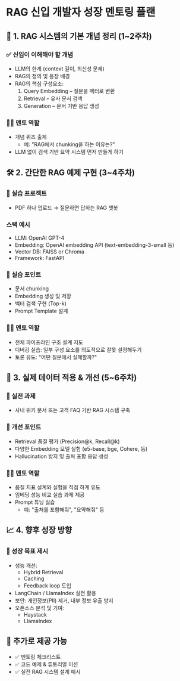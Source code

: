 # RAG 신입 개발자 성장 멘토링 플랜

## 🧭 1. RAG 시스템의 기본 개념 정리 (1~2주차)

### ✅ 신입이 이해해야 할 개념

- LLM의 한계 (context 길이, 최신성 문제)
- RAG의 정의 및 등장 배경
- RAG의 핵심 구성요소:
  1) Query Embedding – 질문을 벡터로 변환
  2) Retrieval – 유사 문서 검색
  3) Generation – 문서 기반 응답 생성

### 🧑‍🏫 멘토 역할

- 개념 퀴즈 출제
  - 예: "RAG에서 chunking을 하는 이유는?"
- LLM 없이 검색 기반 요약 시스템 먼저 만들게 하기

## 🛠️ 2. 간단한 RAG 예제 구현 (3~4주차)

### 🧪 실습 프로젝트

- PDF 하나 업로드 → 질문하면 답하는 RAG 챗봇

### 스택 예시

- LLM: OpenAI GPT-4
- Embedding: OpenAI embedding API (text-embedding-3-small 등)
- Vector DB: FAISS or Chroma
- Framework: FastAPI

### 🎯 실습 포인트

- 문서 chunking
- Embedding 생성 및 저장
- 벡터 검색 구현 (Top-k)
- Prompt Template 설계

### 🧑‍🏫 멘토 역할

- 전체 파이프라인 구조 설계 지도
- 디버깅 실습: 일부 구성 요소를 의도적으로 잘못 설정해두기
- 토론 유도: "어떤 질문에서 실패할까?"

## 🔬 3. 실제 데이터 적용 & 개선 (5~6주차)

### 📌 실전 과제

- 사내 위키 문서 또는 고객 FAQ 기반 RAG 시스템 구축

### 🎯 개선 포인트

- Retrieval 품질 평가 (Precision@k, Recall@k)
- 다양한 Embedding 모델 실험 (e5-base, bge, Cohere, 등)
- Hallucination 방지 및 출처 포함 응답 생성

### 🧑‍🏫 멘토 역할

- 품질 지표 설계와 실험을 직접 하게 유도
- 임베딩 성능 비교 실습 과제 제공
- Prompt 튜닝 실습
  - 예: "출처를 포함해줘", "요약해줘" 등

## 📈 4. 향후 성장 방향

### 🚀 성장 목표 제시

- 성능 개선:
  - Hybrid Retrieval
  - Caching
  - Feedback loop 도입
- LangChain / LlamaIndex 실전 활용
- 보안: 개인정보(PII) 제거, 내부 정보 유출 방지
- 오픈소스 분석 및 기여:
  - Haystack
  - LlamaIndex

## 📌 추가로 제공 가능

- ✅ 멘토링 체크리스트
- ✅ 코드 예제 & 튜토리얼 미션
- ✅ 실전 RAG 시스템 설계 예시
